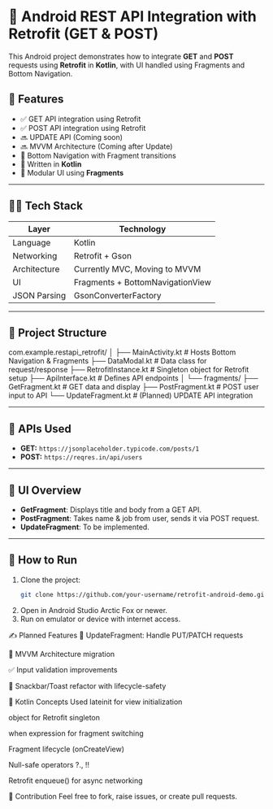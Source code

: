 # 📱 Android REST API Integration with Retrofit (GET & POST)

This Android project demonstrates how to integrate **GET** and **POST** requests using **Retrofit** in **Kotlin**, with UI handled using Fragments and Bottom Navigation.

## 🚀 Features

- ✅ GET API integration using Retrofit
- ✅ POST API integration using Retrofit
- 🔜 UPDATE API (Coming soon)
- 🔜 MVVM Architecture (Coming after Update)
- 🧭 Bottom Navigation with Fragment transitions
- 🔧 Written in **Kotlin**
- 🧩 Modular UI using **Fragments**

---

## 🧑‍💻 Tech Stack

| Layer              | Technology               |
|-------------------|--------------------------|
| Language           | Kotlin                   |
| Networking         | Retrofit + Gson          |
| Architecture       | Currently MVC, Moving to MVVM |
| UI                 | Fragments + BottomNavigationView |
| JSON Parsing       | GsonConverterFactory     |

---

## 📂 Project Structure

com.example.restapi_retrofit/
│
├── MainActivity.kt # Hosts Bottom Navigation & Fragments
├── DataModal.kt # Data class for request/response
├── RetrofitInstance.kt # Singleton object for Retrofit setup
├── ApiInterface.kt # Defines API endpoints
│
└── fragments/
├── GetFragment.kt # GET data and display
├── PostFragment.kt # POST user input to API
└── UpdateFragment.kt # (Planned) UPDATE API integration


---

## 📡 APIs Used

- **GET:** `https://jsonplaceholder.typicode.com/posts/1`
- **POST:** `https://reqres.in/api/users`

---

## 📸 UI Overview

- **GetFragment**: Displays title and body from a GET API.
- **PostFragment**: Takes name & job from user, sends it via POST request.
- **UpdateFragment**: To be implemented.

---

## 🧪 How to Run

1. Clone the project:
   ```bash
   git clone https://github.com/your-username/retrofit-android-demo.git
2. Open in Android Studio Arctic Fox or newer.
3. Run on emulator or device with internet access.

✍️ Planned Features
🔁 UpdateFragment: Handle PUT/PATCH requests

🧠 MVVM Architecture migration

✅ Input validation improvements

💬 Snackbar/Toast refactor with lifecycle-safety

📖 Kotlin Concepts Used
lateinit for view initialization

object for Retrofit singleton

when expression for fragment switching

Fragment lifecycle (onCreateView)

Null-safe operators ?., !!

Retrofit enqueue() for async networking


🤝 Contribution
Feel free to fork, raise issues, or create pull requests.
